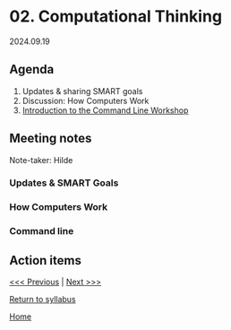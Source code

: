 # 02. Computational Thinking	

2024.09.19

## Agenda
1. Updates & sharing SMART goals
2. Discussion: How Computers Work
3. [Introduction to the Command Line Workshop](https://digbmc.github.io/command-line/)

## Meeting notes
Note-taker: Hilde

### Updates & SMART Goals

### How Computers Work

### Command line

## Action items

[<<< Previous](01-introduction.md) | [Next >>>]()

[Return to syllabus](../syllabus.md)

[Home](../README.md)